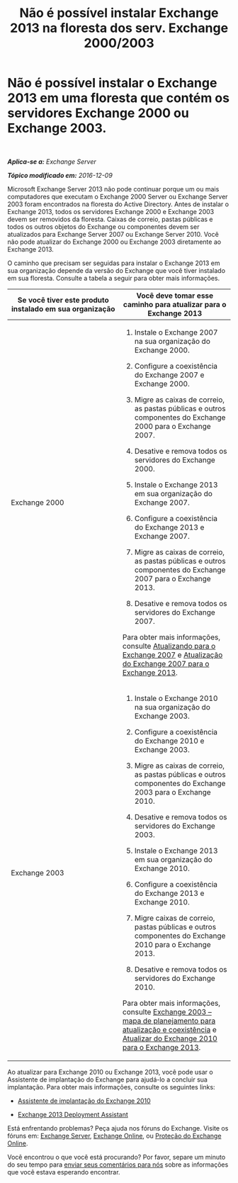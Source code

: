 ﻿---
title: 'Não é possível instalar Exchange 2013 na floresta dos serv. Exchange 2000/2003'
TOCTitle: Não é possível instalar o Exchange 2013 em uma floresta que contém os servidores Exchange 2000 ou Exchange 2003.
ms:assetid: a115b182-cbd2-4d31-aa0e-375240939301
ms:mtpsurl: https://technet.microsoft.com/pt-br/library/ms.exch.setupreadiness.exchange2000or2003presentinorg(v=EXCHG.150)
ms:contentKeyID: 50486280
ms.date: 05/22/2018
mtps_version: v=EXCHG.150
ms.translationtype: MT
---

# Não é possível instalar o Exchange 2013 em uma floresta que contém os servidores Exchange 2000 ou Exchange 2003.

 

_**Aplica-se a:** Exchange Server_

_**Tópico modificado em:** 2016-12-09_

Microsoft Exchange Server 2013 não pode continuar porque um ou mais computadores que executam o Exchange 2000 Server ou Exchange Server 2003 foram encontrados na floresta do Active Directory. Antes de instalar o Exchange 2013, todos os servidores Exchange 2000 e Exchange 2003 devem ser removidos da floresta. Caixas de correio, pastas públicas e todos os outros objetos do Exchange ou componentes devem ser atualizados para Exchange Server 2007 ou Exchange Server 2010. Você não pode atualizar do Exchange 2000 ou Exchange 2003 diretamente ao Exchange 2013.

O caminho que precisam ser seguidas para instalar o Exchange 2013 em sua organização depende da versão do Exchange que você tiver instalado em sua floresta. Consulte a tabela a seguir para obter mais informações.


<table>
<colgroup>
<col style="width: 50%" />
<col style="width: 50%" />
</colgroup>
<thead>
<tr class="header">
<th>Se você tiver este produto instalado em sua organização</th>
<th>Você deve tomar esse caminho para atualizar para o Exchange 2013</th>
</tr>
</thead>
<tbody>
<tr class="odd">
<td><p>Exchange 2000</p></td>
<td><ol>
<li><p>Instale o Exchange 2007 na sua organização do Exchange 2000.</p></li>
<li><p>Configure a coexistência do Exchange 2007 e Exchange 2000.</p></li>
<li><p>Migre as caixas de correio, as pastas públicas e outros componentes do Exchange 2000 para o Exchange 2007.</p></li>
<li><p>Desative e remova todos os servidores do Exchange 2000.</p></li>
<li><p>Instale o Exchange 2013 em sua organização do Exchange 2007.</p></li>
<li><p>Configure a coexistência do Exchange 2013 e Exchange 2007.</p></li>
<li><p>Migre as caixas de correio, as pastas públicas e outros componentes do Exchange 2007 para o Exchange 2013.</p></li>
<li><p>Desative e remova todos os servidores do Exchange 2007.</p></li>
</ol>
<p>Para obter mais informações, consulte <a href="https://go.microsoft.com/fwlink/p/?linkid=103281">Atualizando para o Exchange 2007</a> e <a href="upgrade-from-exchange-2007-to-exchange-2013-exchange-2013-help.md">Atualização do Exchange 2007 para o Exchange 2013</a>.</p></td>
</tr>
<tr class="even">
<td><p>Exchange 2003</p></td>
<td><ol>
<li><p>Instale o Exchange 2010 na sua organização do Exchange 2003.</p></li>
<li><p>Configure a coexistência do Exchange 2010 e Exchange 2003.</p></li>
<li><p>Migre as caixas de correio, as pastas públicas e outros componentes do Exchange 2003 para o Exchange 2010.</p></li>
<li><p>Desative e remova todos os servidores do Exchange 2003.</p></li>
<li><p>Instale o Exchange 2013 em sua organização do Exchange 2010.</p></li>
<li><p>Configure a coexistência do Exchange 2013 e Exchange 2010.</p></li>
<li><p>Migre caixas de correio, pastas públicas e outros componentes do Exchange 2010 para o Exchange 2013.</p></li>
<li><p>Desative e remova todos os servidores do Exchange 2010.</p></li>
</ol>
<p>Para obter mais informações, consulte <a href="https://go.microsoft.com/fwlink/p/?linkid=268414">Exchange 2003 – mapa de planejamento para atualização e coexistência</a> e <a href="upgrade-from-exchange-2010-to-exchange-2013-exchange-2013-help.md">Atualizar do Exchange 2010 para o Exchange 2013</a>.</p></td>
</tr>
</tbody>
</table>


Ao atualizar para Exchange 2010 ou Exchange 2013, você pode usar o Assistente de implantação do Exchange para ajudá-lo a concluir sua implantação. Para obter mais informações, consulte os seguintes links:

  - [Assistente de implantação do Exchange 2010](https://go.microsoft.com/fwlink/p/?linkid=171086)

  - [Exchange 2013 Deployment Assistant](https://go.microsoft.com/fwlink/p/?linkid=277105)

Está enfrentando problemas? Peça ajuda nos fóruns do Exchange. Visite os fóruns em: [Exchange Server](https://go.microsoft.com/fwlink/p/?linkid=60612), [Exchange Online](https://go.microsoft.com/fwlink/p/?linkid=267542), ou [Proteção do Exchange Online](https://go.microsoft.com/fwlink/p/?linkid=285351).

Você encontrou o que você está procurando? Por favor, separe um minuto do seu tempo para [enviar seus comentários para nós](mailto:exsetuphelpfeedback@microsoft.com?subject=exchange%202013%20setup%20help%20feedback) sobre as informações que você estava esperando encontrar.

